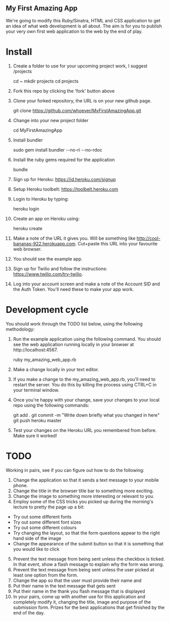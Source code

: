 ## My First Amazing App

We're going to modify this Ruby/Sinatra, HTML and CSS application to get an idea
of what web development is all about. The aim is for you to publish your very 
own first web application to the web by the end of play.

# Install

1. Create a folder to use for your upcoming project work, I suggest /projects

    cd ~
    mkdir projects
    cd projects
2. Fork this repo by clicking the 'fork' button above
3. Clone your forked repository, the URL is on your new github page. 

    git clone https://github.com/whoever/MyFirstAmazingApp.git
4. Change into your new project folder

    cd MyFirstAmazingApp
5. Install bundler

   sudo gem install bundler --no-ri --no-rdoc
   
6. Install the ruby gems required for the application
  
   bundle
7. Sign up for Heroku: https://id.heroku.com/signup
8. Setup Heroku toolbelt: https://toolbelt.heroku.com
9. Login to Heroku by typing:

    heroku login
10. Create an app on Heroku using:

    heroku create
    
11. Make a note of the URL it gives you. Will be something like 
http://cool-bananas-922.herokuapp.com. Cut+paste this URL into your favourite
web browser.
12. You should see the example app.
13. Sign up for Twilio and follow the instructions: https://www.twilio.com/try-twilio.
14. Log into your account screen and make a note of the Account SID and the Auth 
Token. You'll need these to make your app work.

# Development cycle

You should work through the TODO list below, using the following methodology:

1. Run the example application using the following command. You should see the web application running locally in your browser at 
http://localhost:4567.

    ruby my_amazing_web_app.rb

2. Make a change locally in your text editor.

3. If you make a change to the my_amazing_web_app.rb, you'll need to restart the
server. You do this by killing the process using CTRL+C in your terminal window.

4. Once you're happy with your change, save your changes to your local repo 
using the following commands:

    git add .
    git commit -m "Write down briefly what you changed in here"
    git push heroku master

5. Test your changes on the Heroku URL you remembered from before. Make sure it 
worked!

# TODO

Working in pairs, see if you can figure out how to do the following:

1. Change the application so that it sends a text message to your mobile phone.
2. Change the title in the browser title bar to something more exciting.
3. Change the image to something more interesting or relevant to you.
4. Employ some of the CSS tricks you picked up during the morning's lecture to 
pretty the page up a bit:
  * Try out some different fonts
  * Try out some different font sizes
  * Try out some different colours
  * Try changing the layout, so that the form questions appear to the right hand
  side of the image
  * Change the appearance of the submit button so that it is something that you
  would like to click  
5. Prevent the text message from being sent unless the checkbox 
is ticked. In that event, show a flash message to explain why the form was wrong.
6. Prevent the text message from being sent unless the user picked
at least one option from the form.
7. Change the app so that the user must provide their name and
  1. Put their name in the text message that gets sent
  2. Put their name in the thank you flash message that is displayed
8. In your pairs, come up with another use for this application and completely 
modify it, changing the title, image and purpose of the submission form. Prizes 
for the best applications that get finished by the end of the day.